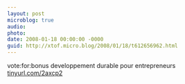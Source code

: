 ```yaml
---
layout: post
microblog: true
audio: 
photo: 
date: 2008-01-18 00:00:00 -0000
guid: http://xtof.micro.blog/2008/01/18/t612656962.html
---
```

vote:for:bonus developpement durable pour entrepreneurs [tinyurl.com/2axcp2](http://tinyurl.com/2axcp2)
